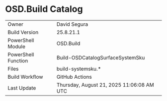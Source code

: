 ﻿# OSD.Build Catalog

| | |
|-|-|
| Owner | David Segura |
| Build Version | 25.8.21.1 |
| PowerShell Module | OSD.Build |
| PowerShell Function | Build-OSDCatalogSurfaceSystemSku |
| Files | build-systemsku.* |
| Build Workflow | GitHub Actions |
| Last Update | Thursday, August 21, 2025 11:06:08 AM UTC |
